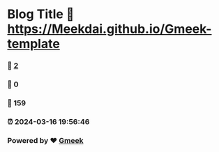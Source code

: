 # Blog Title :link: https://Meekdai.github.io/Gmeek-template 
### :page_facing_up: [2](https://Meekdai.github.io/Gmeek-template/tag.html) 
### :speech_balloon: 0 
### :hibiscus: 159 
### :alarm_clock: 2024-03-16 19:56:46 
### Powered by :heart: [Gmeek](https://github.com/Meekdai/Gmeek)
